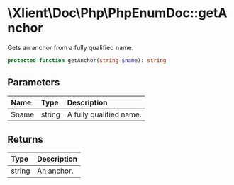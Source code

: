 # \\Xlient\\Doc\\Php\\PhpEnumDoc::getAnchor

Gets an anchor from a fully qualified name.

```php
protected function getAnchor(string $name): string
```

## Parameters

| Name | Type | Description |
| :--- | :--- | :--- |
| $name | string | A fully qualified name. |

## Returns

| Type | Description |
| :--- | :--- |
| string | An anchor. |